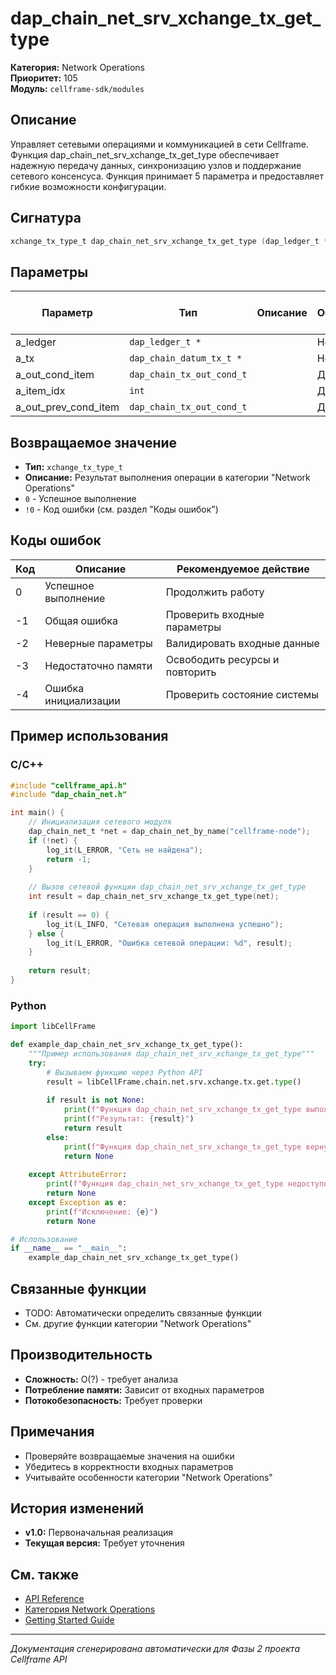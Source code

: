 # dap_chain_net_srv_xchange_tx_get_type

**Категория:** Network Operations  
**Приоритет:** 105  
**Модуль:** `cellframe-sdk/modules`

## Описание
Управляет сетевыми операциями и коммуникацией в сети Cellframe. Функция dap_chain_net_srv_xchange_tx_get_type обеспечивает надежную передачу данных, синхронизацию узлов и поддержание сетевого консенсуса. Функция принимает 5 параметра и предоставляет гибкие возможности конфигурации.

## Сигнатура
```c
xchange_tx_type_t dap_chain_net_srv_xchange_tx_get_type (dap_ledger_t * a_ledger, dap_chain_datum_tx_t * a_tx, dap_chain_tx_out_cond_t **a_out_cond_item, int *a_item_idx, dap_chain_tx_out_cond_t **a_out_prev_cond_item);
```

## Параметры
| Параметр | Тип | Описание | Обязательный | Значение по умолчанию |
|----------|-----|----------|--------------|----------------------|
| a_ledger | `dap_ledger_t *` |  | Нет | NULL |
| a_tx | `dap_chain_datum_tx_t *` |  | Нет | NULL |
| a_out_cond_item | `dap_chain_tx_out_cond_t` |  | Да | 0 |
| a_item_idx | `int` |  | Да | 0 |
| a_out_prev_cond_item | `dap_chain_tx_out_cond_t` |  | Да | 0 |


## Возвращаемое значение
- **Тип:** `xchange_tx_type_t`
- **Описание:** Результат выполнения операции в категории "Network Operations"
- `0` - Успешное выполнение
- `!0` - Код ошибки (см. раздел "Коды ошибок")

## Коды ошибок
| Код | Описание | Рекомендуемое действие |
|-----|----------|----------------------|
| 0 | Успешное выполнение | Продолжить работу |
| -1 | Общая ошибка | Проверить входные параметры |
| -2 | Неверные параметры | Валидировать входные данные |
| -3 | Недостаточно памяти | Освободить ресурсы и повторить |
| -4 | Ошибка инициализации | Проверить состояние системы |

## Пример использования

### C/C++
```c
#include "cellframe_api.h"
#include "dap_chain_net.h"

int main() {
    // Инициализация сетевого модуля
    dap_chain_net_t *net = dap_chain_net_by_name("cellframe-node");
    if (!net) {
        log_it(L_ERROR, "Сеть не найдена");
        return -1;
    }
    
    // Вызов сетевой функции dap_chain_net_srv_xchange_tx_get_type
    int result = dap_chain_net_srv_xchange_tx_get_type(net);
    
    if (result == 0) {
        log_it(L_INFO, "Сетевая операция выполнена успешно");
    } else {
        log_it(L_ERROR, "Ошибка сетевой операции: %d", result);
    }
    
    return result;
}
```

### Python
```python
import libCellFrame

def example_dap_chain_net_srv_xchange_tx_get_type():
    """Пример использования dap_chain_net_srv_xchange_tx_get_type"""
    try:
        # Вызываем функцию через Python API
        result = libCellFrame.chain.net.srv.xchange.tx.get.type()
        
        if result is not None:
            print(f"Функция dap_chain_net_srv_xchange_tx_get_type выполнена успешно")
            print(f"Результат: {result}")
            return result
        else:
            print(f"Функция dap_chain_net_srv_xchange_tx_get_type вернула None")
            return None
            
    except AttributeError:
        print(f"Функция dap_chain_net_srv_xchange_tx_get_type недоступна в Python API")
        return None
    except Exception as e:
        print(f"Исключение: {e}")
        return None

# Использование
if __name__ == "__main__":
    example_dap_chain_net_srv_xchange_tx_get_type()
```

## Связанные функции
- TODO: Автоматически определить связанные функции
- См. другие функции категории "Network Operations"

## Производительность
- **Сложность:** O(?) - требует анализа
- **Потребление памяти:** Зависит от входных параметров
- **Потокобезопасность:** Требует проверки

## Примечания
- Проверяйте возвращаемые значения на ошибки
- Убедитесь в корректности входных параметров
- Учитывайте особенности категории "Network Operations"

## История изменений
- **v1.0:** Первоначальная реализация
- **Текущая версия:** Требует уточнения

## См. также
- [API Reference](../README.md)
- [Категория Network Operations](../categories/network_operations.md)
- [Getting Started Guide](../../getting-started.md)

---
*Документация сгенерирована автоматически для Фазы 2 проекта Cellframe API*
